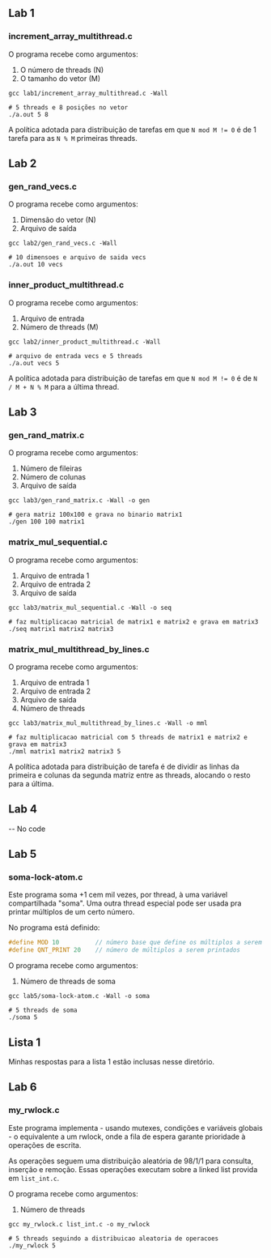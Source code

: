 ## Lab 1

### increment_array_multithread.c

O programa recebe como argumentos:
1. O número de threads (N)
2. O tamanho do vetor  (M)

```shell
gcc lab1/increment_array_multithread.c -Wall

# 5 threads e 8 posições no vetor
./a.out 5 8
```

A política adotada para distribuição de tarefas em que `N mod M != 0` é de 1 tarefa para as `N % M` primeiras threads.

## Lab 2

### gen_rand_vecs.c

O programa recebe como argumentos:
1. Dimensão do vetor (N)
2. Arquivo de saída

```shell
gcc lab2/gen_rand_vecs.c -Wall

# 10 dimensoes e arquivo de saida vecs
./a.out 10 vecs
```

### inner_product_multithread.c

O programa recebe como argumentos:
1. Arquivo de entrada
2. Número de threads (M)

```shell
gcc lab2/inner_product_multithread.c -Wall

# arquivo de entrada vecs e 5 threads
./a.out vecs 5
```

A política adotada para distribuição de tarefas em que `N mod M != 0` é de `N / M + N % M` para a última thread.

## Lab 3

### gen_rand_matrix.c

O programa recebe como argumentos:
1. Número de fileiras
2. Número de colunas 
3. Arquivo de saída

```shell
gcc lab3/gen_rand_matrix.c -Wall -o gen

# gera matriz 100x100 e grava no binario matrix1
./gen 100 100 matrix1
```

### matrix_mul_sequential.c

O programa recebe como argumentos:
1. Arquivo de entrada 1
2. Arquivo de entrada 2
3. Arquivo de saída

```shell
gcc lab3/matrix_mul_sequential.c -Wall -o seq

# faz multiplicacao matricial de matrix1 e matrix2 e grava em matrix3
./seq matrix1 matrix2 matrix3
```

### matrix_mul_multithread_by_lines.c

O programa recebe como argumentos:
1. Arquivo de entrada 1
2. Arquivo de entrada 2
3. Arquivo de saída
4. Número de threads

```shell
gcc lab3/matrix_mul_multithread_by_lines.c -Wall -o mml

# faz multiplicacao matricial com 5 threads de matrix1 e matrix2 e grava em matrix3
./mml matrix1 matrix2 matrix3 5
```

A política adotada para distribuição de tarefa é de dividir as linhas da primeira e colunas da segunda matriz entre as threads, alocando o resto para a última.

## Lab 4

-- No code

## Lab 5 

### soma-lock-atom.c

Este programa soma +1 cem mil vezes, por thread, à uma variável compartilhada "soma". Uma outra thread especial pode ser usada pra printar múltiplos de um certo número.

No programa está definido:

```c
#define MOD 10          // número base que define os múltiplos a serem printados
#define QNT_PRINT 20    // número de múltiplos a serem printados 
```

O programa recebe como argumentos:
1. Número de threads de soma

```shell
gcc lab5/soma-lock-atom.c -Wall -o soma

# 5 threads de soma
./soma 5
```

## Lista 1

Minhas respostas para a lista 1 estão inclusas nesse diretório.

## Lab 6

### my_rwlock.c

Este programa implementa - usando mutexes, condições e variáveis globais - o equivalente a um rwlock, onde a fila de espera garante prioridade à operações de escrita. 

As operações seguem uma distribuição aleatória de 98/1/1 para consulta, inserção e remoção. Essas operações executam sobre a linked list provida em `list_int.c`.

O programa recebe como argumentos:
1. Número de threads 

```shell
gcc my_rwlock.c list_int.c -o my_rwlock

# 5 threads seguindo a distribuicao aleatoria de operacoes
./my_rwlock 5
```